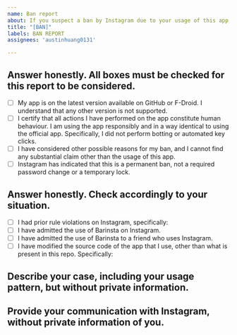 ```yaml
---
name: Ban report
about: If you suspect a ban by Instagram due to your usage of this app, you MUST report it.
title: "[BAN]"
labels: BAN REPORT
assignees: 'austinhuang0131'

---
```


<!-- Write "x" in the brackets to check -->

## Answer honestly. All boxes must be checked for this report to be considered.

- [ ] My app is on the latest version available on GitHub or F-Droid. I understand that any other version is not supported.
- [ ] I certify that all actions I have performed on the app constitute human behaviour. I am using the app responsibly and in a way identical to using the official app. Specifically, I did not perform botting or automated key clicks.
- [ ] I have considered other possible reasons for my ban, and I cannot find any substantial claim other than the usage of this app.
- [ ] Instagram has indicated that this is a permanent ban, not a required password change or a temporary lock.

## Answer honestly. Check accordingly to your situation.

- [ ] I had prior rule violations on Instagram, specifically:
- [ ] I have admitted the use of Barinsta on Instagram.
- [ ] I have admitted the use of Barinsta to a friend who uses Instagram.
- [ ] I have modified the source code of the app that I use, other than what is present in this repo. Specifically:

## Describe your case, including your usage pattern, but without private information.

## Provide your communication with Instagram, without private information of you.
